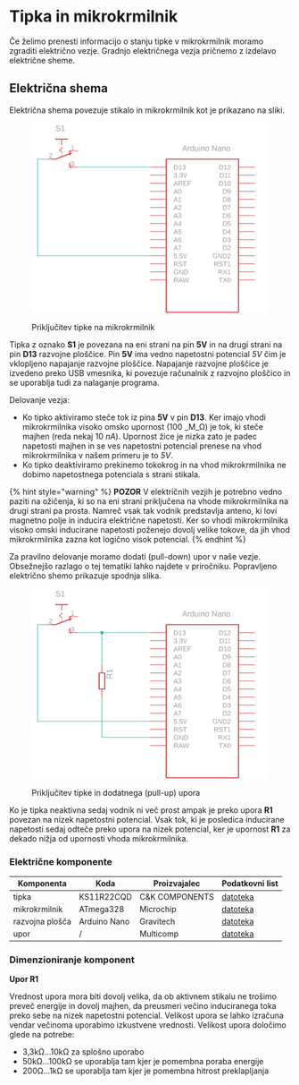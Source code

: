 # Tipka in mikrokrmilnik

Če želimo prenesti informacijo o stanju tipke v mikrokrmilnik moramo zgraditi električno vezje. Gradnjo električnega vezja pričnemo z izdelavo električne sheme.

## Električna shema

Električna shema povezuje stikalo in mikrokrmilnik kot je prikazano na sliki.

<figure><img src=".gitbook/assets/inputArduinoI.png" alt="" width="563"><figcaption><p>Priključitev tipke na mikrokrmilnik</p></figcaption></figure>

Tipka z oznako **S1** je povezana na eni strani na pin **5V** in na drugi strani na pin **D13** razvojne ploščice. Pin **5V** ima vedno napetostni potencial _5V_ čim je vklopljeno napajanje razvojne ploščice. Napajanje razvojne ploščice je izvedeno preko USB vmesnika, ki povezuje računalnik z razvojno ploščico in se uporablja tudi za nalaganje programa.

Delovanje vezja:

* Ko tipko aktiviramo steče tok iz pina **5V** v pin **D13**. Ker imajo vhodi mikrokrmilnika visoko omsko upornost (100 _M_Ω) je tok, ki steče majhen (reda nekaj 10 _nA_). Upornost žice je nizka zato je padec napetosti majhen in se ves napetostni potencial prenese na vhod mikrokrmilnika v našem primeru je to _5V_.
* Ko tipko deaktiviramo prekinemo tokokrog in na vhod mikrokrmilnika ne dobimo napetostnega potenciala s strani stikala.

{% hint style="warning" %}
**POZOR** V električnih vezjih je potrebno vedno paziti na ožičenja, ki so na eni strani priključena na vhode mikrokrmilnika na drugi strani pa prosta. Namreč vsak tak vodnik predstavlja anteno, ki lovi magnetno polje in inducira električne napetosti. Ker so vhodi mikrokrmilnika visoko omski inducirane napetosti poženejo dovolj velike tokove, da jih vhod mikrokrmilnika zazna kot logično visok potencial.
{% endhint %}

Za pravilno delovanje moramo dodati (pull-down) upor v naše vezje. Obsežnejšo razlago o tej tematiki lahko najdete v priročniku. Popravljeno električno shemo prikazuje spodnja slika.

<figure><img src=".gitbook/assets/inputArduino.png" alt="" width="563"><figcaption><p>Priključitev tipke in dodatnega (pull-up) upora</p></figcaption></figure>

Ko je tipka neaktivna sedaj vodnik ni več prost ampak je preko upora **R1** povezan na nizek napetostni potencial. Vsak tok, ki je posledica inducirane napetosti sedaj odteče preko upora na nizek potencial, ker je upornost **R1** za dekado nižja od upornosti vhoda mikrokrmilnika.

### Električne komponente

| Komponenta      | Koda         | Proizvajalec    | Podatkovni list                                                                                                                                                                                                                 |
| --------------- | ------------ | --------------- | ------------------------------------------------------------------------------------------------------------------------------------------------------------------------------------------------------------------------------- |
| tipka           | KS11R22CQD   | C\&K COMPONENTS | [datoteka](https://files.gitbook.com/v0/b/gitbook-x-prod.appspot.com/o/spaces%2FOjZ1XG64rvc2AeRBUH5H%2Fuploads%2FqmBvu21HLP039K5EvO7R%2Ftipka.pdf?alt=media\&token=7a603acd-c208-4158-b49f-55e25430cb83)                        |
| mikrokrmilnik   | ATmega328    | Microchip       | [datoteka](https://files.gitbook.com/v0/b/gitbook-x-prod.appspot.com/o/spaces%2FOjZ1XG64rvc2AeRBUH5H%2Fuploads%2FVdyx5L6r6wqAilPGHpen%2FATmega.pdf?alt=media\&token=a7f48452-034e-4411-b859-d87bf77d7454)                       |
| razvojna plošča | Arduino Nano | Gravitech       | [datoteka](https://files.gitbook.com/v0/b/gitbook-x-prod.appspot.com/o/spaces%2FOjZ1XG64rvc2AeRBUH5H%2Fuploads%2FmBK4u5xIBnLKRFzfea5q%2FGravitech\_Arduino\_Nano3\_0.pdf?alt=media\&token=b8cb7c7d-aee0-4845-863b-88c382cca882) |
| upor            | /            | Multicomp       | [datoteka](https://files.gitbook.com/v0/b/gitbook-x-prod.appspot.com/o/spaces%2FOjZ1XG64rvc2AeRBUH5H%2Fuploads%2FwniMD8SuO6uL0i9SD8N2%2Fupor.pdf?alt=media\&token=3553e1a0-af07-4fd2-8af3-615a8cee41e7)                         |

### Dimenzioniranje komponent

**Upor R1**

Vrednost upora mora biti dovolj velika, da ob aktivnem stikalu ne trošimo preveč energije in dovolj majhen, da preusmeri večino induciranega toka preko sebe na nizek napetostni potencial. Velikost upora se lahko izračuna vendar večinoma uporabimo izkustvene vrednosti. Velikost upora določimo glede na potrebe:

* 3,3kΩ...10kΩ za splošno uporabo
* 50kΩ...100kΩ se uporablja tam kjer je pomembna poraba energije
* 200Ω...1kΩ se uporablja tam kjer je pomembna hitrost preklapljanja
